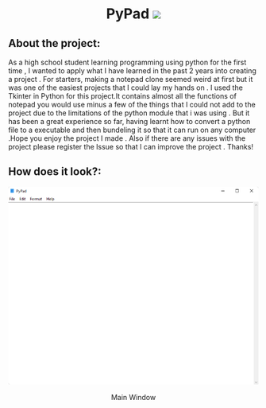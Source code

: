<h1 align='center'>  PyPad <img src='https://github.com/AntareepDey/PyPad/blob/main/pypadicon.ico'> </h1>

## About the project:
<p>
As a high school student learning programming using python for the first time , I wanted to apply what I have learned in the past 2 years into creating a project . For starters, making a notepad clone seemed weird at first but it was one of the easiest projects that I could lay my hands on . I used the Tkinter in Python for this project.It contains almost all the functions of notepad you would use minus a few of the things that I could not add to the project due to the limitations of the python module that i was using .  But it has been a great experience so far, having learnt how to convert a python file to a executable and then bundeling it so that it can run on any computer .Hope you enjoy the project I made .
Also if there are any issues with the project please register the Issue so that I can improve the project . Thanks!
</p>

## How does it look?:
<p align="center">
  <img src='https://github.com/AntareepDey/PyPad/blob/main/readme/ss1.png'>
  <p  align='center' > Main Window </p>
</p>

